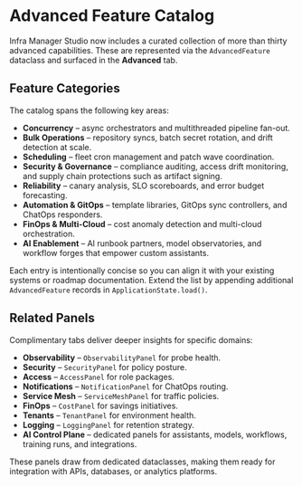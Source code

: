 # Advanced Feature Catalog

Infra Manager Studio now includes a curated collection of more than thirty
advanced capabilities. These are represented via the `AdvancedFeature`
dataclass and surfaced in the **Advanced** tab.

## Feature Categories

The catalog spans the following key areas:

- **Concurrency** – async orchestrators and multithreaded pipeline fan-out.
- **Bulk Operations** – repository syncs, batch secret rotation, and drift
  detection at scale.
- **Scheduling** – fleet cron management and patch wave coordination.
- **Security & Governance** – compliance auditing, access drift monitoring, and
  supply chain protections such as artifact signing.
- **Reliability** – canary analysis, SLO scoreboards, and error budget
  forecasting.
- **Automation & GitOps** – template libraries, GitOps sync controllers, and
  ChatOps responders.
- **FinOps & Multi-Cloud** – cost anomaly detection and multi-cloud
  orchestration.
- **AI Enablement** – AI runbook partners, model observatories, and workflow
  forges that empower custom assistants.

Each entry is intentionally concise so you can align it with your existing
systems or roadmap documentation. Extend the list by appending additional
`AdvancedFeature` records in `ApplicationState.load()`.

## Related Panels

Complimentary tabs deliver deeper insights for specific domains:

- **Observability** – `ObservabilityPanel` for probe health.
- **Security** – `SecurityPanel` for policy posture.
- **Access** – `AccessPanel` for role packages.
- **Notifications** – `NotificationPanel` for ChatOps routing.
- **Service Mesh** – `ServiceMeshPanel` for traffic policies.
- **FinOps** – `CostPanel` for savings initiatives.
- **Tenants** – `TenantPanel` for environment health.
- **Logging** – `LoggingPanel` for retention strategy.
- **AI Control Plane** – dedicated panels for assistants, models, workflows,
  training runs, and integrations.

These panels draw from dedicated dataclasses, making them ready for integration
with APIs, databases, or analytics platforms.
